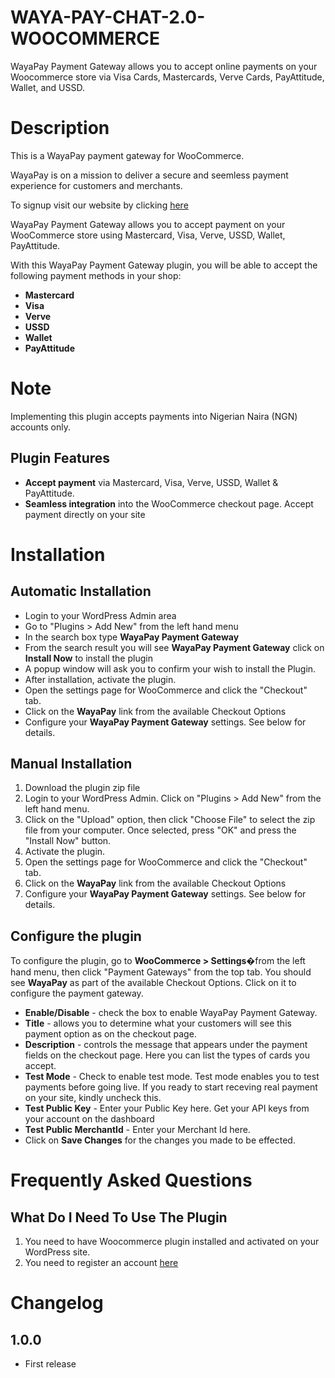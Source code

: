 # WAYA-PAY-CHAT-2.0-WOOCOMMERCE





WayaPay Payment Gateway allows you to accept online payments on your Woocommerce store via Visa Cards, Mastercards, Verve Cards, PayAttitude, Wallet, and USSD.


# Description

This is a WayaPay payment gateway for WooCommerce.

WayaPay is on a mission to deliver a secure and seemless payment experience for customers and merchants. 

To signup visit our website by clicking [here](https://www.wayapay.ng/)

WayaPay Payment Gateway allows you to accept payment on your WooCommerce store using Mastercard, Visa, Verve, USSD, Wallet, PayAttitude.

With this WayaPay Payment Gateway plugin, you will be able to accept the following payment methods in your shop:

* __Mastercard__
* __Visa__
* __Verve__
* __USSD__
* __Wallet__
* __PayAttitude__


# Note 

Implementing this plugin accepts payments into Nigerian Naira (NGN) accounts only.

## Plugin Features 

*   __Accept payment__ via Mastercard, Visa, Verve, USSD, Wallet & PayAttitude.
*   __Seamless integration__ into the WooCommerce checkout page. Accept payment directly on your site


# Installation 

## Automatic Installation 
* 	Login to your WordPress Admin area
* 	Go to "Plugins > Add New" from the left hand menu
* 	In the search box type __WayaPay Payment Gateway__
*	From the search result you will see __WayaPay Payment Gateway__ click on __Install Now__ to install the plugin
*	A popup window will ask you to confirm your wish to install the Plugin.
*	After installation, activate the plugin.
* 	Open the settings page for WooCommerce and click the "Checkout" tab.
* 	Click on the __WayaPay__ link from the available Checkout Options
*	Configure your __WayaPay Payment Gateway__ settings. See below for details.

## Manual Installation 
1. 	Download the plugin zip file
2. 	Login to your WordPress Admin. Click on "Plugins > Add New" from the left hand menu.
3.  Click on the "Upload" option, then click "Choose File" to select the zip file from your computer. Once selected, press "OK" and press the "Install Now" button.
4.  Activate the plugin.
5. 	Open the settings page for WooCommerce and click the "Checkout" tab.
6. 	Click on the __WayaPay__ link from the available Checkout Options
7.	Configure your __WayaPay Payment Gateway__ settings. See below for details.

## Configure the plugin 
To configure the plugin, go to __WooCommerce > Settings__�from the left hand menu, then click "Payment Gateways" from the top tab. You should see  __WayaPay__ as part of the available Checkout Options. Click on it to configure the payment gateway.

* __Enable/Disable__ - check the box to enable WayaPay Payment Gateway.
* __Title__ - allows you to determine what your customers will see this payment option as on the checkout page.
* __Description__ - controls the message that appears under the payment fields on the checkout page. Here you can list the types of cards you accept.
* __Test Mode__ - Check to enable test mode. Test mode enables you to test payments before going live. If you ready to start receving real payment on your site, kindly uncheck this.
* __Test Public Key__ - Enter your Public Key here. Get your API keys from your account on the dashboard
* __Test Public MerchantId__ - Enter your Merchant Id here.
* Click on __Save Changes__ for the changes you made to be effected.


# Frequently Asked Questions 

## What Do I Need To Use The Plugin 

1.	You need to have Woocommerce plugin installed and activated on your WordPress site.
2.	You need to register an account [here](https://www.wayapay.ng/)


# Changelog 

## 1.0.0 
*   First release
